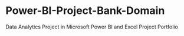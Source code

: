 # Power-BI-Project-Bank-Domain
Data Analytics Project in Microsoft Power BI and Excel
Project Portfolio
